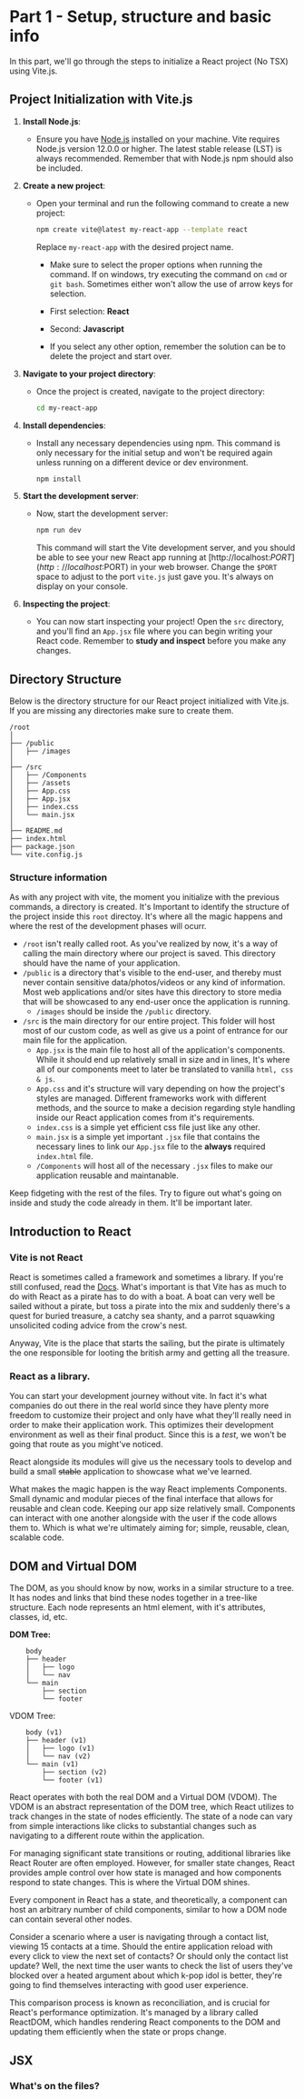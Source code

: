 # Part 1 - Setup, structure and basic info


In this part, we'll go through the steps to initialize a React project (No TSX) using Vite.js.

## Project Initialization with Vite.js

1. **Install Node.js**:
   - Ensure you have [Node.js](https://nodejs.org/en/) installed on your machine. Vite requires Node.js version 12.0.0 or higher. The latest stable release (LST) is always recommended. Remember that with Node.js npm should also be included.

2. **Create a new project**:
   - Open your terminal and run the following command to create a new project:
     ```bash
     npm create vite@latest my-react-app --template react
     ```
     Replace `my-react-app` with the desired project name. 

     - Make sure to select the proper options when running the command. If on windows, try executing the command on `cmd` or `git bash`. Sometimes either won't allow the use of arrow keys for selection.

     - First selection: **React**
     - Second: **Javascript**
     - If you select any other option, remember the solution can be to delete the project and start over.

3. **Navigate to your project directory**:
   - Once the project is created, navigate to the project directory:
     ```bash
     cd my-react-app
     ```

4. **Install dependencies**:
   - Install any necessary dependencies using npm. This command is only necessary for the initial setup and won't be required again unless running on a different device or dev environment. 
     ```bash
     npm install
     ```

5. **Start the development server**:
   - Now, start the development server:
     ```bash
     npm run dev
     ```
     This command will start the Vite development server, and you should be able to see your new React app running at [http://localhost:$PORT](http://localhost:$PORT) in your web browser. Change the `$PORT` space to adjust to the port `vite.js` just gave you. It's always on display on your console.

6. **Inspecting the project**:
   - You can now start inspecting your project! Open the `src` directory, and you'll find an `App.jsx` file where you can begin writing your React code. Remember to **study and inspect** before you make any changes.

## Directory Structure

Below is the directory structure for our React project initialized with Vite.js. If you are missing any directories make sure to create them.

```plaintext
/root
│
├── /public
│   ├── /images
│
├── /src
│   ├── /Components
│   ├── /assets
│   ├── App.css
│   ├── App.jsx
│   ├── index.css
│   └── main.jsx
│
├── README.md
├── index.html
├── package.json
└── vite.config.js
```
### Structure information

As with any project with vite, the moment you initialize with the previous commands, a directory is created. It's Important to identify the structure of the project inside this `root` directoy. It's where all the magic happens and where the rest of the development phases will ocurr. 


- `/root` isn't really called root. As you've realized by now, it's a way of calling the main directory where our project is saved. This directory should have the name of your application.
- `/public` is a directory that's visible to the end-user, and thereby must never contain sensitive data/photos/videos or any kind of information. Most web applications and/or sites have this directory to store media that will be showcased to any end-user once the application is running.
    - `/images` should be inside the `/public` directory.
- `/src` is the main directory for our entire project. This folder will host most of our custom code, as well as give us a point of entrance for our main file for the application.
    - `App.jsx` is the main file to host all of the application's components. While it should end up relatively small in size and in lines, It's where all of our components meet to later be translated to vanilla `html, css & js`.
    - `App.css` and it's structure will vary depending on how the project's styles are managed. Different frameworks work with different methods, and the source to make a decision regarding style handling inside our React application comes from it's requirements.
    - `index.css` is a simple yet efficient css file just like any other.
    - `main.jsx` is a simple yet important `.jsx` file that contains the necessary lines to link our `App.jsx` file to the **always** required `index.html` file.
    - `/Components` will host all of the necessary `.jsx` files to make our application reusable and maintanable.

Keep fidgeting with the rest of the files. Try to figure out what's going on inside and study the code already in them. It'll be important later.


## Introduction to React

### Vite is not React

React is sometimes called a framework and sometimes a library. If you're still confused, read the [Docs](https://react.dev/). What's important is that Vite has as much to do with React as a pirate has to do with a boat. A boat can very well be sailed without a pirate, but toss a pirate into the mix and suddenly there's a quest for buried treasure, a catchy sea shanty, and a parrot squawking unsolicited coding advice from the crow's nest.

Anyway, Vite is the place that starts the sailing, but the pirate is ultimately the one responsible for looting the british army and getting all the treasure.

### React as a library.

You can start your development journey without vite. In fact it's what companies do out there in the real world since they have plenty more freedom to customize their project and only have what they'll really need in order to make their application work.
This optimizes their development environment as well as their final product. Since this is a *test*, we won't be going that route as you might've noticed.

React alongside its modules will give us the necessary tools to develop and build a small ~~stable~~ application to showcase what we've learned.

What makes the magic happen is the way React implements Components. Small dynamic and modular pieces of the final interface that allows for reusable and clean code. Keeping our app size relatively small. Components can interact with one another alongside with the user if the code allows them to. Which is what we're ultimately aiming for; simple, reusable, clean, scalable code.

## DOM and Virtual DOM

The DOM, as you should know by now, works in a similar structure to a tree. It has nodes and links that bind these nodes together in a tree-like structure. Each node represents an html element, with it's attributes, classes, id, etc.

**DOM Tree:**

```plaintext
    body
    ├── header
    │   ├── logo
    │   └── nav
    └── main
        ├── section
        └── footer
```
VDOM Tree:
```plaintext
    body (v1)
    ├── header (v1)
    │   ├── logo (v1)
    │   └── nav (v2)
    └── main (v1)
        ├── section (v2)
        └── footer (v1)
```

React operates with both the real DOM and a Virtual DOM (VDOM). The VDOM is an abstract representation of the DOM tree, which React utilizes to track changes in the state of nodes efficiently. The state of a node can vary from simple interactions like clicks to substantial changes such as navigating to a different route within the application.

For managing significant state transitions or routing, additional libraries like React Router are often employed. However, for smaller state changes, React provides ample control over how state is managed and how components respond to state changes. This is where the Virtual DOM shines.

Every component in React has a state, and theoretically, a component can host an arbitrary number of child components, similar to how a DOM node can contain several other nodes.

Consider a scenario where a user is navigating through a contact list, viewing 15 contacts at a time. Should the entire application reload with every click to view the next set of contacts? Or should only the contact list update? Well, the next time the user wants to check the list of users they've blocked over a heated argument about which k-pop idol is better, they're going to find themselves interacting with good user experience.

This comparison process is known as reconciliation, and is crucial for React's performance optimization. It's managed by a library called ReactDOM, which handles rendering React components to the DOM and updating them efficiently when the state or props change.

## JSX

### What's on the files?


